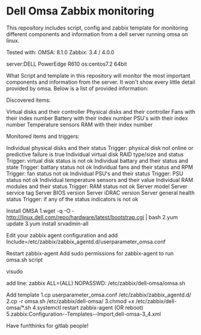 # Dell Omsa Zabbix monitoring

This repository includes script, config and zabbix template for monitoring different components and information from a dell server running omsa on linux.

Tested with: OMSA: 8.1.0 Zabbix: 3.4 / 4.0.0


server:DELL PowerEdge R610
os:centos7.2 64bit



What
Script and template in this repository will monitor the most important components and information from the server. It won't show every little detail provided by omsa. Below is a list of provided information:

Discovered items:

Virtual disks and their controller
Physical disks and their controller
Fans with their index number
Battery with their index number
PSU's with their index number
Temperature sensors
RAM with their index number

Monitored items and triggers:

Individual physical disks and their status Trigger: physical disk not online or predictive failure is true
Individual virtual disk RAID type/size and status Trigger: virtual disk status is not ok
Individual battary and their status and state Trigger: battary status not ok
Individual fans and their status and RPM Trigger: fan status not ok
Individual PSU's and their status Trigger: PSU status not ok
Individual temperature sensors and their value
Individual RAM modules and their status Trigger: RAM status not ok
Server model
Server service tag
Server BIOS version
Server iDRAC version
Server general health status Trigger: if any of the status indicators is not ok


Install OMSA
1.wget -q -O - http://linux.dell.com/repo/hardware/latest/bootstrap.cgi | bash
2.yum update
3.yum install srvadmin-all


Edit your zabbix agent configuration and add
Include=/etc/zabbix/zabbix_agentd.d/userparameter_omsa.conf

Restart zabbix-agent
Add sudo permissions for zabbix-agent to run omsa.sh script

visudo

add line:
zabbix ALL=(ALL)  NOPASSWD: /etc/zabbix/dell-omsa/omsa.sh

Add template
1.cp userparameter_omsa.conf /etc/zabbix/zabbix_agentd.d/
2.cp -r omsa.sh /etc/zabbix/dell-omsa/
3.chmod +x /etc/zabbix/dell-omsa/*.sh
4.systemctl restart zabbix-agent (OR reboot)
5.zabbix:Configuration--Templates--Import,dell-omsa-3_4.xml 

Have fun!thinks for gitlab people!